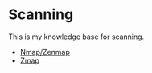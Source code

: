 # Scanning


This is my knowledge base for scanning.

- [Nmap/Zenmap](./nmap/index.md)
- [Zmap](./zmap/index.md)